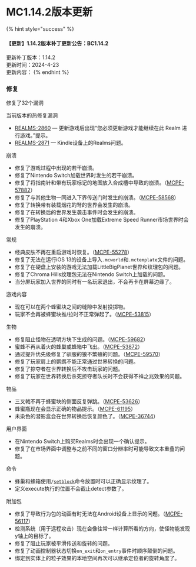 # MC1.14.2版本更新

{% hint style="success" %}
#### 【更新】1.14.2版本补丁更新公告：BC1.14.2

&#x20; 更新补丁版本：1.14.2\
&#x20; 更新时间：2024-4-23\
&#x20; 更新内容：
{% endhint %}

### 修复

修复了32个漏洞

当前版本的热修复漏洞

* [REALMS-2860](https://bugs.mojang.com/browse/REALMS-2860) — 更新游戏后出现“您必须更新游戏才能继续在此 Realm 进行游戏。”提示。
* [REALMS-2871](https://bugs.mojang.com/browse/REALMS-2871) — Kindle设备上的Realms问题。

崩溃

* 修复了游戏过程中出现的若干崩溃。
* 修复了Nintendo Switch加载世界时发生的若干崩溃。
* 修复了将指南针和带有玩家标记的地图放入合成槽中导致的崩溃。（[MCPE-57882](https://bugs.mojang.com/browse/MCPE-57882)）
* 修复了与其他生物一同进入下界传送门时发生的崩溃。（[MCPE-58568](https://bugs.mojang.com/browse/MCPE-58568)）
* 修复了转换带有装载烟花的弩的世界会发生的崩溃。
* 修复了在转换后的世界发生袭击事件时会发生的崩溃。
* 修复了PlayStation 4和Xbox One加载Extreme Speed Runner市场世界时会发生的崩溃。

常规

* 经典皮肤不再在重启游戏时恢复。（[MCPE-55278](https://bugs.mojang.com/browse/MCPE-55278)）
* 修复了无法在运行iOS 13的设备上导入`.mcworld`和`.mctemplate`文件的问题。
* 修复了在硬盘上安装的游戏无法加载LittleBigPlanet世界和纹理包的问题。
* 修复了Chroma Hills纹理包无法在Nintendo Switch上加载的问题。
* 当分屏玩家加入世界的同时有一名玩家退出，不会再卡在屏幕边缘了。

游戏内容

* 现在可以在两个蜂蜜块之间的缝隙中发射投掷物。
* 玩家不会再被蜂蜜块推/拉时不正常弹起了。（[MCPE-53815](https://bugs.mojang.com/browse/MCPE-53815)）

生物

* 修复阻止怪物在透明方块下生成的问题。（[MCPE-59682](https://bugs.mojang.com/browse/MCPE-59682)）
* 蜜蜂不再从着火的蜂巢或蜂箱中飞出。（[MCPE-53872](https://bugs.mojang.com/browse/MCPE-53872)）
* 通过提升优先级修复了驯服的狼不繁殖的问题。（[MCPE-59570](https://bugs.mojang.com/browse/MCPE-59570)）
* 修复了玩家肩上的鹦鹉不能正常通过世界转换的问题。
* 修复了掠夺者在世界转换后不攻击玩家的问题。
* 修复了玩家在世界转换后杀死掠夺者队长时不会获得不祥之兆效果的问题。

物品

* 三叉戟不再于蜂蜜块的侧面反复弹跳。（[MCPE-53626](https://bugs.mojang.com/browse/MCPE-53626)）
* 蜂蜜瓶现在会显示正确的物品提示。（[MCPE-61195](https://bugs.mojang.com/browse/MCPE-61195)）
* 未染色的潜影盒会在世界转换后恢复颜色了。（[MCPE-36744](https://bugs.mojang.com/browse/MCPE-36744)）

用户界面

* 在Nintendo Switch上购买Realms时会出现一个确认提示。
* 修复了在市场界面中调整与之前不同的窗口分辨率时可能导致文本重叠的问题。

命令

* 蜂巢和蜂箱使用`/`[`setblock`](https://zh.minecraft.wiki/w/%E5%91%BD%E4%BB%A4/setblock)命令放置时可以正确显示纹理了。
* 定义execute执行的位置不会截止detect参数了。

附加包

* 修复了导致行为包的动画有时无法在Android设备上显示的问题。（[MCPE-56117](https://bugs.mojang.com/browse/MCPE-56117)）
* 检测系统（用于远程攻击）现在会像往常一样计算所看的方向，使怪物能发现y轴上的目标了。
* 修复了阻止玩家被平滑传送和旋转的问题。
* 修复了动画控制器状态切换`on_exit`和`on_entry`事件时顺序颠倒的问题。
* 绑定到实体上的粒子效果的本地空间再次可以继承定位者的旋转角度了。
